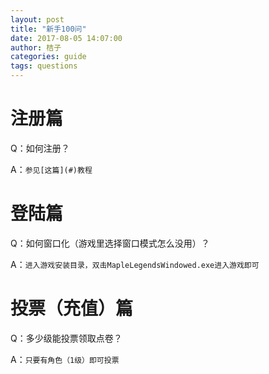 ```yaml
---
layout: post
title: "新手100问"
date: 2017-08-05 14:07:00
author: 桔子
categories: guide
tags: questions
---
```



# 注册篇
Q：如何注册？

A：`参见[这篇](#)教程`

# 登陆篇

Q：如何窗口化（游戏里选择窗口模式怎么没用）？

A：`进入游戏安装目录，双击MapleLegendsWindowed.exe进入游戏即可`


# 投票（充值）篇

Q：多少级能投票领取点卷？

A：`只要有角色（1级）即可投票`
